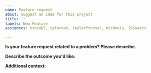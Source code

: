 ```yaml
---
name: Feature request
about: Suggest an idea for this project
title: ''
labels: New Feature
assignees: ksneab7, tyfarnan, taylorfturner, micdavis, JGSweets

---
```


**Is your feature request related to a problem? Please describe.**



**Describe the outcome you'd like:**



**Additional context:**